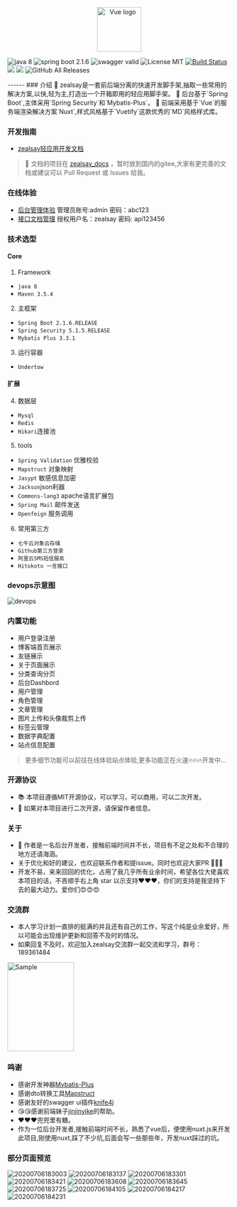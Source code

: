 <p align="center"><a href="https://vuejs.org" target="_blank" rel="noopener noreferrer"><img width="100" src="https://pan.zealsay.com/2019091615686216710547.png" alt="Vue logo"></a></p>


<p align="center">

 ![java 8](https://img.shields.io/badge/java-8-ff69b4.svg)
![spring boot 2.1.6](https://img.shields.io/badge/springboot-2.1.6-green.svg) ![swagger valid ](https://img.shields.io/badge/swagger-valid-brightgreen.svg) ![License MIT](https://img.shields.io/badge/license-MIT-green.svg)  [![Build Status](https://travis-ci.org/GodLikeZeal/zealsay_backend.svg?branch=master)](https://travis-ci.org/GodLikeZeal/zealsay_backend) [![](https://img.shields.io/docker/stars/zealsay/zealsay_backend.svg)](https://hub.docker.com/r/zealsay/zealsay_backend 'DockerHub') [![](https://img.shields.io/docker/pulls/zealsay/zealsay_backend.svg)](https://hub.docker.com/r/zealsay/zealsay_backend 'DockerHub') ![GitHub All Releases](https://img.shields.io/github/downloads/GodLikeZeal/zealsay_backend/total)

</p>
------
### 介绍
🚀  zealsay是一套前后端分离的快速开发脚手架,抽取一些常用的解决方案,以快,轻为主,打造出一个开箱即用的轻应用脚手架。  
🍰  后台基于`Spring Boot`,主体采用`Spring Security`和`Mybatis-Plus`。  
🧀  前端采用基于`Vue`的服务端渲染解决方案`Nuxt`,样式风格基于`Vuetify`这款优秀的`MD`风格样式库。

### 开发指南
- [zealsay轻应用开发文档](https://docs.zealsay.com)  

>  📖  文档的项目在 [zealsay_docs](https://gitee.com/GodLikeZeal/zealsay_docs)  ，暂时放到国内的gitee,大家有更完善的文档或建议可以 Pull Request 或 Issues 给我。

### 在线体验

- [后台管理体验](https://beta.zealsay.com/admin/dashboard) 管理员账号:admin 密码：abc123
- [接口文档管理](https://dev-api.zealsay.com/doc.html) 授权用户名：zealsay 密码: api123456

### 技术选型
####  Core
1. Framework
- `java 8`
- `Maven 3.5.4`
2. 主框架
- `Spring Boot 2.1.6.RELEASE`
- `Spring Security 5.1.5.RELEASE`
- `Mybatis Plus 3.3.1`
3. 运行容器
- `Undertow`  

#### 扩展
4. 数据层
- `Mysql`
- `Redis`
-  `Hikari`连接池
5. tools
- `Spring Validation` 优雅校验
- `Mapstruct` 对象映射
- `Jasypt` 敏感信息加密
- `Jackson`json利器
- `Commons-lang3` apache语言扩展包
- `Spring Mail` 邮件发送
- `Openfeign` 服务调用
6. 常用第三方
- `七牛云对象云存储`
- `Github第三方登录`
- `阿里云SMS短信服务`
- `Hitokoto 一言接口`

### devops示意图
![devops](https://pan.zealsay.com/2020080609191416000000.png "devops")

### 内置功能
- 用户登录注册
- 博客端首页展示
- 友链展示
- 关于页面展示
- 分类查询分页
- 后台Dashbord
- 用户管理
- 角色管理
- 文章管理
- 图片上传和头像裁剪上传
- 标签云管理
- 数据字典配置
- 站点信息配置

> 更多细节功能可以前往在线体验站点体验,更多功能正在火速🔥🔥🔥开发中...

### 开源协议
- 📚  本项目遵循MIT开源协议，可以学习，可以商用，可以二次开发。
- 📖  如果对本项目进行二次开源，请保留作者信息。 

### 关于
- 🍉 作者是一名后台开发者，接触前端时间并不长，项目有不足之处和不合理的地方还请海涵。
- 关于优化和好的建议，也欢迎联系作者和提issue。同时也欢迎大家PR 👏👏👏
 - 开发不易，来来回回的优化，占用了我几乎所有业余时间，希望各位大佬喜欢本项目的话，不吝顺手右上角 star 以示支持❤️❤️❤️，你们的支持是我坚持下去的最大动力。爱你们😍😍😍

### 交流群
- 本人学习计划一直排的挺满的并且还有自己的工作，写这个纯是业余爱好，所以可能会出现维护更新和回答不及时的情况。
- 如果回复不及时，欢迎加入zealsay交流群一起交流和学习，群号：189361484

<img src="https://pan.zealsay.com/20190716214941558000000.jpg" alt="Sample"  width="150" height="200">

### 鸣谢
- 感谢开发神器[Mybatis-Plus](https://mp.baomidou.com/)
- 感谢dto转换工具[Mapstruct](https://github.com/mapstruct/mapstruct)
- 感谢友好的swagger ui插件[knife4j](https://gitee.com/xiaoym/knife4j)
- 😘😘感谢前端妹子[jinjinyike](https://github.com/jinjinyike)的帮助。
- ❤️❤️❤️️️兜兜里有糖。
- 作为一位后台开发者,接触前端时间不长，熟悉了vue后，便使用nuxt.js来开发此项目,刚使用nuxt,踩了不少坑,后面会写一些那些年，开发nuxt踩过的坑。

### 部分页面预览
![20200706183003](https://pan.zealsay.com/mweb/2020070615940322923732.jpg)
![20200706183137](https://pan.zealsay.com/mweb/2020070615940322923766.jpg)
![20200706183301](https://pan.zealsay.com/mweb/2020070615940322923789.jpg)
![20200706183421](https://pan.zealsay.com/mweb/2020070615940322923809.jpg)
![20200706183608](https://pan.zealsay.com/mweb/2020070615940322923825.jpg)
![20200706183645](https://pan.zealsay.com/mweb/2020070615940322923835.jpg)
![20200706183725](https://pan.zealsay.com/mweb/2020070615940322923847.jpg)
![20200706184105](https://pan.zealsay.com/mweb/2020070615940322923858.jpg)
![20200706184217](https://pan.zealsay.com/mweb/2020070615940322923869.jpg)
![20200706184231](https://pan.zealsay.com/mweb/2020070615940322923881.jpg)
